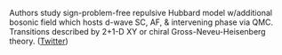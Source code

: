 
Authors study sign-problem-free repulsive Hubbard model w/additional bosonic field which hosts d-wave SC, AF, & intervening phase via QMC. Transitions described by 2+1-D XY or chiral Gross-Neveu-Heisenberg theory. ([Twitter](https://twitter.com/JoshuahHeath/status/1306226831616602115))
